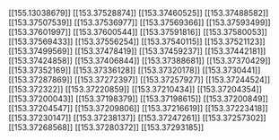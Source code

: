 [[155.13038679]]
[[153.37528874]]
[[153.37460525]]
[[153.37488582]]
[[153.37507539]]
[[153.37536977]]
[[153.37569366]]
[[153.37593499]]
[[153.37601997]]
[[153.37600544]]
[[153.37591816]]
[[153.37580053]]
[[153.37569433]]
[[153.37556254]]
[[153.37540115]]
[[153.37521123]]
[[153.37499569]]
[[153.37478419]]
[[153.37459237]]
[[153.37442181]]
[[153.37424858]]
[[153.37406844]]
[[153.37388681]]
[[153.37370429]]
[[153.37352169]]
[[153.37336128]]
[[153.37320178]]
[[153.3730441]]
[[153.37287869]]
[[153.37272397]]
[[153.37257927]]
[[153.37244524]]
[[153.372322]]
[[153.37220859]]
[[153.37210434]]
[[153.37204354]]
[[153.37200043]]
[[153.37198379]]
[[153.37198615]]
[[153.37200849]]
[[153.37204547]]
[[153.37209806]]
[[153.37216619]]
[[153.37223418]]
[[153.37230147]]
[[153.37238137]]
[[153.37247261]]
[[153.37257302]]
[[153.37268568]]
[[153.37280372]]
[[153.37293185]]